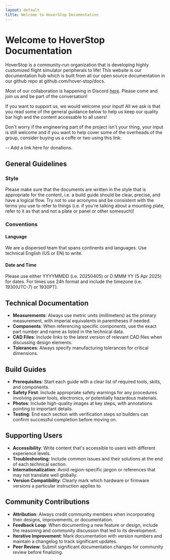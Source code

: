 ```yaml
---
layout: default
title: Welcome to HoverStop Documentation
---
```


# Welcome to HoverStop Documentation

HoverStop is a community-run organization that is developing highly customized flight simulator peripherals to life!
This website is our documentation hub which is built from all our open source documentation in our github repo at github.com/hover-stop/docs.

Most of our collaboration is happening in Discord [here](https://discord.gg/WCNswgCXFP).
Please come and join us and be part of the conversation!

If you want to support us, we would welcome your input!
All we ask is that you read some of the general guidance below to help us keep our quality bar high and the content accessable to all users!

Don't worry if the engineering part of the project isn't your thing, your input is still welcome and if you want to help cover some of the overheads of the group, consider buying us a coffe or two using this link:

-- Add a link here for donations.

## General Guidelines

### Style

Please make sure that the documents are written in the style that is appropriate for the content, i.e. a build guide should be clear, precise, and have a logical flow.
Try not to use acronyms and be consistent with the terms you use to refer to things (i.e. if you're talking about a mounting plate, refer to it as that and not a plate or panel or other somesuch)!

### Conventions

#### Language
We are a dispersed team that spans continents and languages.
Use technical English (US or EN) to write.

#### Date and Time
Please use either YYYYMMDD (i.e. 20250405) or D MMM YY (5 Apr 2025) for dates.
For times use 24h format and include the timezone (i.e. 1930(UTC-7) or 1930PT).

## Technical Documentation

- **Measurements**: Always use metric units (millimeters) as the primary measurement, with imperial equivalents in parentheses if needed.
- **Components**: When referencing specific components, use the exact part number and name as listed in the technical data.
- **CAD Files**: Include links to the latest version of relevant CAD files when discussing design elements.
- **Tolerances**: Always specify manufacturing tolerances for critical dimensions.

## Build Guides

- **Prerequisites**: Start each guide with a clear list of required tools, skills, and components.
- **Safety First**: Include appropriate safety warnings for any procedures involving power tools, electronics, or potentially hazardous materials.
- **Photos**: Include high-quality images at key steps, with annotations pointing to important details.
- **Testing**: End each section with verification steps so builders can confirm successful completion before moving on.

## Supporting Users

- **Accessibility**: Write content that's accessible to users with different experience levels.
- **Troubleshooting**: Include common issues and their solutions at the end of each technical section.
- **Internationalization**: Avoid region-specific jargon or references that may not translate well globally.
- **Version Compatibility**: Clearly mark which hardware or firmware versions a particular instruction applies to.

## Community Contributions

- **Attribution**: Always credit community members when incorporating their designs, improvements, or documentation.
- **Feedback Loop**: When documenting a new feature or design, include the reasoning and community discussion that led to its development.
- **Iterative Improvement**: Mark documentation with version numbers and maintain a changelog to track significant updates.
- **Peer Review**: Submit significant documentation changes for community review before finalizing.

